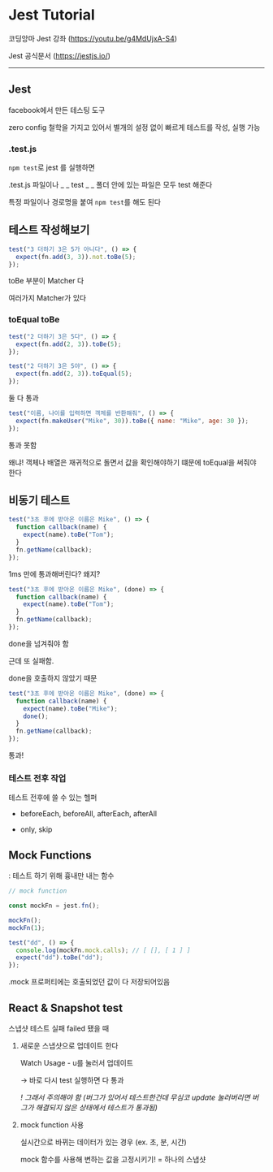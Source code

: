 # Jest Tutorial

코딩앙마 Jest 강좌 (https://youtu.be/g4MdUjxA-S4)

Jest 공식문서 (https://jestjs.io/)

---

## Jest

facebook에서 만든 테스팅 도구

zero config 철학을 가지고 있어서 별개의 설정 없이 빠르게 테스트를 작성, 실행 가능

### .test.js

`npm test`로 jest 를 실행하면

.test.js 파일이나 \_ _ test _ \_ 폴더 안에 있는 파일은 모두 test 해준다

특정 파일이나 경로명을 붙여 `npm test`를 해도 된다

## 테스트 작성해보기

```jsx
test("3 더하기 3은 5가 아니다", () => {
  expect(fn.add(3, 3)).not.toBe(5);
});
```

toBe 부분이 Matcher 다

여러가지 Matcher가 있다

### toEqual toBe

```jsx
test("2 더하기 3은 5다", () => {
  expect(fn.add(2, 3)).toBe(5);
});

test("2 더하기 3은 5야", () => {
  expect(fn.add(2, 3)).toEqual(5);
});
```

둘 다 통과

```jsx
test("이름, 나이를 입력하면 객체를 반환해줘", () => {
  expect(fn.makeUser("Mike", 30)).toBe({ name: "Mike", age: 30 });
});
```

통과 못함

왜냐! 객체나 배열은 재귀적으로 돌면서 값을 확인해야하기 떄문에 toEqual을 써줘야 한다

## 비동기 테스트

```jsx
test("3초 후에 받아온 이름은 Mike", () => {
  function callback(name) {
    expect(name).toBe("Tom");
  }
  fn.getName(callback);
});
```

1ms 만에 통과해버린다? 왜지?

```jsx
test("3초 후에 받아온 이름은 Mike", (done) => {
  function callback(name) {
    expect(name).toBe("Tom");
  }
  fn.getName(callback);
});
```

done을 넘겨줘야 함

근데 또 실패함.

done을 호출하지 않았기 때문

```jsx
test("3초 후에 받아온 이름은 Mike", (done) => {
  function callback(name) {
    expect(name).toBe("Mike");
    done();
  }
  fn.getName(callback);
});
```

통과!

### 테스트 전후 작업

테스트 전후에 쓸 수 있는 헬퍼

- beforeEach, beforeAll, afterEach, afterAll

- only, skip

## Mock Functions

: 테스트 하기 위해 흉내만 내는 함수

```jsx
// mock function

const mockFn = jest.fn();

mockFn();
mockFn(1);

test("dd", () => {
  console.log(mockFn.mock.calls); // [ [], [ 1 ] ]
  expect("dd").toBe("dd");
});
```

.mock 프로퍼티에는 호출되었던 값이 다 저장되어있음

## React & Snapshot test

스냅샷 테스트 실패 failed 됐을 때

1. 새로운 스냅샷으로 업데이트 한다

   Watch Usage - u를 눌러서 업데이트

   → 바로 다시 test 실행하면 다 통과

   _! 그래서 주의해야 함
   (버그가 있어서 테스트한건데 무심코 update 눌러버리면 버그가 해결되지 않은 상태에서 테스트가 통과됨)_
   <br/>

2. mock function 사용

   실시간으로 바뀌는 데이터가 있는 경우 (ex. 초, 분, 시간)

   mock 함수를 사용해 변하는 값을 고정시키기! = 하나의 스냅샷

